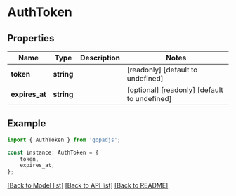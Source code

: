 # AuthToken


## Properties

Name | Type | Description | Notes
------------ | ------------- | ------------- | -------------
**token** | **string** |  | [readonly] [default to undefined]
**expires_at** | **string** |  | [optional] [readonly] [default to undefined]

## Example

```typescript
import { AuthToken } from 'gopadjs';

const instance: AuthToken = {
    token,
    expires_at,
};
```

[[Back to Model list]](../README.md#documentation-for-models) [[Back to API list]](../README.md#documentation-for-api-endpoints) [[Back to README]](../README.md)
